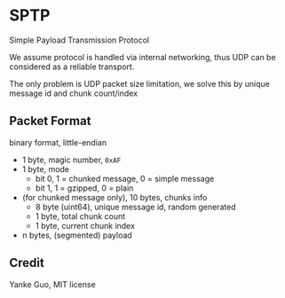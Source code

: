# SPTP

Simple Payload Transmission Protocol

We assume protocol is handled via internal networking, thus UDP can be considered as a reliable transport.

The only problem is UDP packet size limitation, we solve this by unique message id and chunk count/index

## Packet Format

binary format, little-endian

* 1 byte, magic number, `0xAF`
* 1 byte, mode
    * bit 0, 1 = chunked message, 0 = simple message
    * bit 1, 1 = gzipped, 0 = plain
* (for chunked message only), 10 bytes, chunks info
    * 8 byte (uint64), unique message id, random generated
    * 1 byte, total chunk count
    * 1 byte, current chunk index
* n bytes, (segmented) payload

## Credit

Yanke Guo, MIT license
